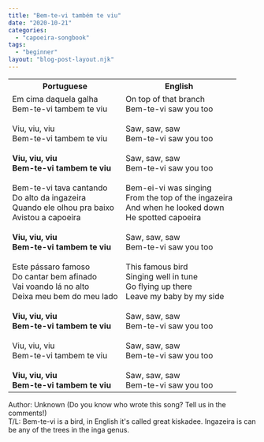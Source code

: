 ```yaml
---
title: "Bem-te-vi também te viu"
date: "2020-10-21"
categories: 
  - "capoeira-songbook"
tags: 
  - "beginner"
layout: "blog-post-layout.njk"
---
```


<table class="capoeira-table">
    <tr class="header-row">
        <th>Portuguese</th>
        <th>English</th>
    </tr>
    <tr>
        <td>Em cima daquela galha<br>Bem-te-vi tambem te viu<br><br>Viu, viu, viu<br>Bem-te-vi tambem te viu<br><br><strong>Viu, viu, viu<br>Bem-te-vi tambem te viu</strong><br><br>Bem-te-vi tava cantando<br>Do alto da ingazeira<br>Quando ele olhou pra baixo<br>Avistou a capoeira<br><br><strong>Viu, viu, viu<br>Bem-te-vi tambem te viu</strong><br><br>Este pássaro famoso<br>Do cantar bem afinado<br>Vai voando lá no alto<br>Deixa meu bem do meu lado<br><br><strong>Viu, viu, viu<br>Bem-te-vi tambem te viu</strong><br><br>Viu, viu, viu<br>Bem-te-vi tambem te viu<br><br><strong>Viu, viu, viu<br>Bem-te-vi tambem te viu</strong></td>
        <td>On top of that branch<br>Bem-te-vi saw you too<br><br>Saw, saw, saw<br>Bem-te-vi saw you too<br><br>Saw, saw, saw<br>Bem-te-vi saw you too<br><br>Bem-ei-vi was singing<br>From the top of the ingazeira<br>And when he looked down<br>He spotted capoeira<br><br>Saw, saw, saw<br>Bem-te-vi saw you too<br><br>This famous bird<br>Singing well in tune<br>Go flying up there<br>Leave my baby by my side<br><br>Saw, saw, saw<br>Bem-te-vi saw you too<br><br>Saw, saw, saw<br>Bem-te-vi saw you too<br><br>Saw, saw, saw<br>Bem-te-vi saw you too</td>
    </tr>
</table>

<figcaption>

Author: Unknown (Do you know who wrote this song? Tell us in the comments!)  
T/L: Bem-te-vi is a bird, in English it's called great kiskadee. Ingazeira is can be any of the trees in the inga genus.

</figcaption>